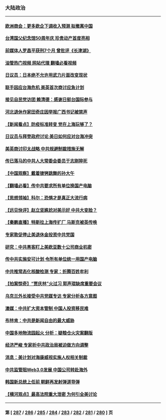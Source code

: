 ### 大陆政治
---
#### [欧洲商会：更多欧企下调收入预测 拟撤离中国](../../pages/ncid277/n13727803.md?05052045) 
#### [台湾国父纪念馆50周年庆 珍贵动产首度亮相](../../pages/ncid277/n13727751.md?05052045) 
#### [前媒体人罗昌平获刑7个月 曾批评《长津湖》](../../pages/ncid277/n13727731.md?05052045) 
#### [油管热门视频 网站代理 翻墙必看视频](http://209.222.30.114:81/youtube.html?05052045)
#### [日议员：日本绝不允许用武力片面改变现状](../../pages/ncid277/n13727721.md?05052045) 
#### [联手因应台海危机 美英首次商讨应急计划](../../pages/ncid277/n13727635.md?05052045) 
#### [接见自民党访团 赖清德：感谢日挺台国际参与](../../pages/ncid277/n13727571.md?05052045) 
#### [河北退休作家田奇庄因举报广西书记被禁声](../../pages/ncid277/n13727634.md?05052045) 
#### [【新闻看点】防疫标准转变 党在上海玩够了？](../../pages/ncid277/n13727183.md?05052045) 
#### [日议员与拜登政府讨论 美日如何应对台海冲突](../../pages/ncid277/n13727470.md?05052045) 
#### [美英商讨印太战略 中共规避制裁措施无解](../../pages/ncid277/n13727536.md?05052045) 
#### [传已落马的中共人大常委会委员于志刚猝死](../../pages/ncid277/n13727504.md?05052045) 
#### [【中国观察】戴着镣铐跳舞的孙大午](../../pages/ncid277/n13726379.md?05052045) 
#### [【翻墙必看】传中共要求所有单位换国产电脑](../../pages/ncid277/n13727461.md?05052045) 
#### [【思想领袖】科尔：恐惧才是真正大流行病](../../pages/ncid277/n13723614.md?05052045) 
#### [【远见快评】赵立坚尴尬对美示好 中共大变脸？](../../pages/ncid277/n13727354.md?05052045) 
#### [【秦鹏直播】特斯拉上海传扩厂 马斯克被英传唤](../../pages/ncid277/n13727348.md?05052045) 
#### [专家敦促停止美退休金投资中共党国](../../pages/ncid277/n13727289.md?05052045) 
#### [研究：中共黑客盯上美欧亚数十公司商业机密](../../pages/ncid277/n13727250.md?05052045) 
#### [传中共实施安可计划 令所有单位统一用国产电脑](../../pages/ncid277/n13727288.md?05052045) 
#### [中共推常态化核酸检测 专家：折腾百姓牟利](../../pages/ncid277/n13727249.md?05052045) 
#### [【拍案惊奇】“贾庆林”火过习 郭声琨缺席重要会议](../../pages/ncid277/n13727103.md?05052045) 
#### [乌克兰外长接受中共党媒专访 专家分析各方意图](../../pages/ncid277/n13727156.md?05052045) 
#### [澳媒：中共扩大资本管制 中国人投资移民难](../../pages/ncid277/n13727233.md?05052045) 
#### [布林肯：中共是新闻自由的最大威胁](../../pages/ncid277/n13727223.md?05052045) 
#### [中国多地物流园起火 分析：疑粮仓火灾案翻版](../../pages/ncid277/n13727171.md?05052045) 
#### [经济严峻 专家析中共政治局被迫做方向调整](../../pages/ncid277/n13727167.md?05052045) 
#### [消息：美计划对海康威视实施人权相关制裁](../../pages/ncid277/n13727090.md?05052045) 
#### [中共监管阻Web3.0发展 中国公司转赴海外](../../pages/ncid277/n13727105.md?05052045) 
#### [韩国新总统上任前 朝鲜再发射弹道导弹](../../pages/ncid277/n13726927.md?05052045) 
#### [【横河观点】最高法院重大泄密 为何引全美讨论](../../pages/ncid277/n13726525.md?05052045) 

---
#### 第 [ [287](./287.md?05052045) / [286](./286.md?05052045) / [285](./285.md?05052045) / [284](./284.md?05052045) / [283](./283.md?05052045) / [282](./282.md?05052045) / [281](./281.md?05052045) / [280](./280.md?05052045) ] 页

